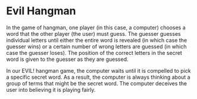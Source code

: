 # Evil Hangman
In the game of hangman, one player (in this case, a computer) chooses a word that the other player (the user) must guess. The guesser guesses individual letters until either the entire word is revealed (in which case the guesser wins) or a certain number of wrong letters are guessed (in which case the guesser loses). The position of the correct letters in the secret word is given to the guesser as they are guessed.


In our EVIL! hangman game, the computer waits until it is compelled to pick a specific secret word. As a result, the computer is always thinking about a group of terms that might be the secret word. The computer deceives the user into believing it is playing fairly.
